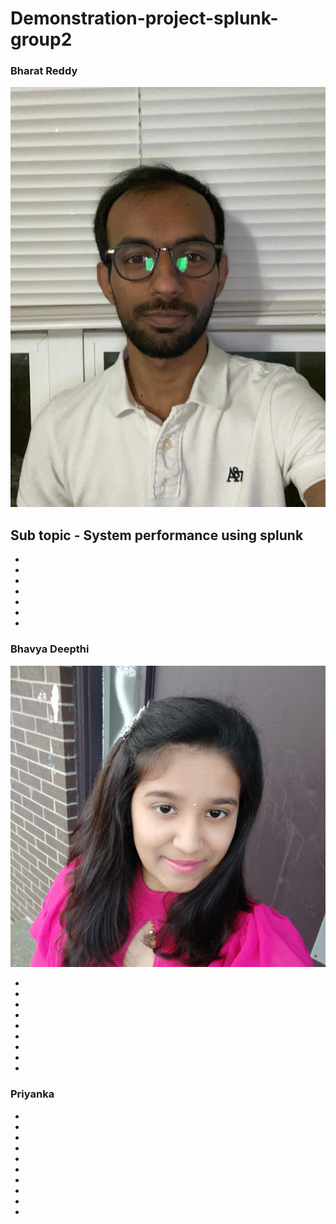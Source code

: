 # Demonstration-project-splunk-group2


### Bharat Reddy
![Bharat](./Assets/bharat.jpeg "Bharat")

Sub topic - System performance using splunk
-
-
-
-
-
-
-
-

### Bhavya Deepthi
![Bhavya](./Assets/deepu.jpg "Bhavya")

-
-
-
-
-
-
-
-
-

### Priyanka 
-
-
-
-
-
-
-
-
-
-
